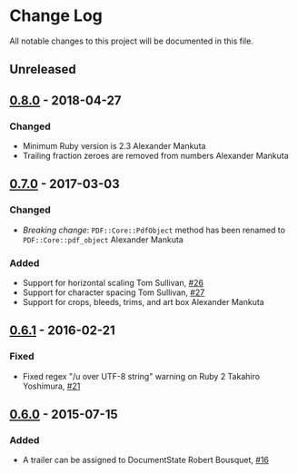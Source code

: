 # Change Log

All notable changes to this project will be documented in this file.

## Unreleased

## [0.8.0][] - 2018-04-27

### Changed

- Minimum Ruby version is 2.3
  Alexander Mankuta
- Trailing fraction zeroes are removed from numbers
  Alexander Mankuta

## [0.7.0][] - 2017-03-03

### Changed

- *Breaking change*: `PDF::Core::PdfObject` method has been renamed to
  `PDF::Core::pdf_object`
  Alexander Mankuta

### Added

- Support for horizontal scaling
  Tom Sullivan, [#26](https://github.com/prawnpdf/pdf-core/pull/26)
- Support for character spacing
  Tom Sullivan, [#27](https://github.com/prawnpdf/pdf-core/pull/27)
- Support for crops, bleeds, trims, and art box
  Alexander Mankuta


## [0.6.1][] - 2016-02-21

### Fixed

- Fixed regex "/u over UTF-8 string" warning on Ruby 2
  Takahiro Yoshimura, [#21](https://github.com/prawnpdf/pdf-core/pull/21)


## [0.6.0][] - 2015-07-15

### Added

- A trailer can be assigned to DocumentState
  Robert Bousquet, [#16](https://github.com/prawnpdf/pdf-core/pull/16)

[0.8.0]: https://github.com/prawnpdf/pdf-core/compare/0.7.0...0.8.0
[0.7.0]: https://github.com/prawnpdf/pdf-core/compare/0.6.1...0.7.0
[0.6.1]: https://github.com/prawnpdf/pdf-core/compare/0.6.0...0.6.1
[0.6.0]: https://github.com/prawnpdf/pdf-core/compare/0.5.1...0.6.0
